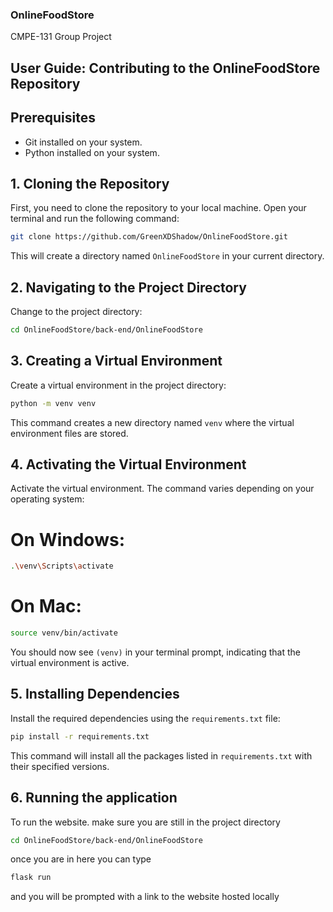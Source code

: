 ### OnlineFoodStore
CMPE-131 Group Project

## User Guide: Contributing to the OnlineFoodStore Repository

## Prerequisites

- Git installed on your system.
- Python installed on your system.

## 1. Cloning the Repository

First, you need to clone the repository to your local machine. Open your terminal and run the following command:

```bash
git clone https://github.com/GreenXDShadow/OnlineFoodStore.git
```

This will create a directory named `OnlineFoodStore` in your current directory.

## 2. Navigating to the Project Directory

Change to the project directory:

```bash
cd OnlineFoodStore/back-end/OnlineFoodStore
```

## 3. Creating a Virtual Environment
Create a virtual environment in the project directory:

```bash
python -m venv venv
```

This command creates a new directory named `venv` where the virtual environment files are stored.

## 4. Activating the Virtual Environment

Activate the virtual environment. The command varies depending on your operating system:
# On Windows:

```bash
.\venv\Scripts\activate
```

# On Mac:

```bash
source venv/bin/activate
```

You should now see `(venv)` in your terminal prompt, indicating that the virtual environment is active.

## 5. Installing Dependencies

Install the required dependencies using the `requirements.txt` file:

```bash
pip install -r requirements.txt
```

This command will install all the packages listed in `requirements.txt` with their specified versions.

## 6. Running the application

To run the website. make sure you are still in the project directory

```bash
cd OnlineFoodStore/back-end/OnlineFoodStore
```

once you are in here you can type 

```bash
flask run
```

and you will be prompted with a link to the website hosted locally
